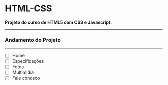 # HTML-CSS
 **Projeto do curso de HTML5 com CSS e Javascript.**
  
 ---
 ### Andamento do Projeto
 ---
 
 - [ ] Home
 - [ ] Especificações
 - [ ] Fotos
 - [ ] Multimídia
 - [ ] Fale conosco

